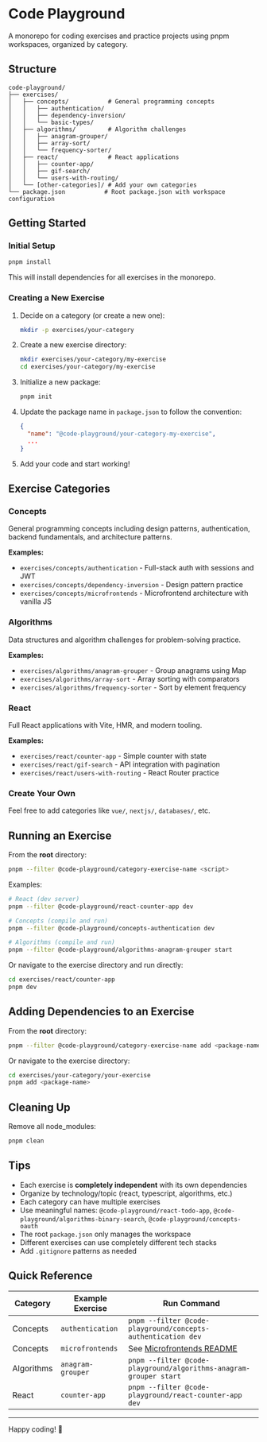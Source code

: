 # Code Playground

A monorepo for coding exercises and practice projects using pnpm workspaces, organized by category.

## Structure

```
code-playground/
├── exercises/
│   ├── concepts/           # General programming concepts
│   │   ├── authentication/
│   │   ├── dependency-inversion/
│   │   └── basic-types/
│   ├── algorithms/         # Algorithm challenges
│   │   ├── anagram-grouper/
│   │   ├── array-sort/
│   │   └── frequency-sorter/
│   ├── react/              # React applications
│   │   ├── counter-app/
│   │   ├── gif-search/
│   │   └── users-with-routing/
│   └── [other-categories]/ # Add your own categories
└── package.json           # Root package.json with workspace configuration
```

## Getting Started

### Initial Setup

```bash
pnpm install
```

This will install dependencies for all exercises in the monorepo.

### Creating a New Exercise

1. Decide on a category (or create a new one):
   ```bash
   mkdir -p exercises/your-category
   ```

2. Create a new exercise directory:
   ```bash
   mkdir exercises/your-category/my-exercise
   cd exercises/your-category/my-exercise
   ```

3. Initialize a new package:
   ```bash
   pnpm init
   ```

4. Update the package name in `package.json` to follow the convention:
   ```json
   {
     "name": "@code-playground/your-category-my-exercise",
     ...
   }
   ```

5. Add your code and start working!

## Exercise Categories

### Concepts
General programming concepts including design patterns, authentication, backend fundamentals, and architecture patterns.

**Examples:** 
- `exercises/concepts/authentication` - Full-stack auth with sessions and JWT
- `exercises/concepts/dependency-inversion` - Design pattern practice
- `exercises/concepts/microfrontends` - Microfrontend architecture with vanilla JS

### Algorithms
Data structures and algorithm challenges for problem-solving practice.

**Examples:**
- `exercises/algorithms/anagram-grouper` - Group anagrams using Map
- `exercises/algorithms/array-sort` - Array sorting with comparators
- `exercises/algorithms/frequency-sorter` - Sort by element frequency

### React
Full React applications with Vite, HMR, and modern tooling.

**Examples:**
- `exercises/react/counter-app` - Simple counter with state
- `exercises/react/gif-search` - API integration with pagination
- `exercises/react/users-with-routing` - React Router practice

### Create Your Own
Feel free to add categories like `vue/`, `nextjs/`, `databases/`, etc.

## Running an Exercise

From the **root** directory:
```bash
pnpm --filter @code-playground/category-exercise-name <script>
```

Examples:
```bash
# React (dev server)
pnpm --filter @code-playground/react-counter-app dev

# Concepts (compile and run)
pnpm --filter @code-playground/concepts-authentication dev

# Algorithms (compile and run)
pnpm --filter @code-playground/algorithms-anagram-grouper start
```

Or navigate to the exercise directory and run directly:
```bash
cd exercises/react/counter-app
pnpm dev
```

## Adding Dependencies to an Exercise

From the **root** directory:
```bash
pnpm --filter @code-playground/category-exercise-name add <package-name>
```

Or navigate to the exercise directory:
```bash
cd exercises/your-category/your-exercise
pnpm add <package-name>
```

## Cleaning Up

Remove all node_modules:
```bash
pnpm clean
```

## Tips

- Each exercise is **completely independent** with its own dependencies
- Organize by technology/topic (react, typescript, algorithms, etc.)
- Each category can have multiple exercises
- Use meaningful names: `@code-playground/react-todo-app`, `@code-playground/algorithms-binary-search`, `@code-playground/concepts-oauth`
- The root `package.json` only manages the workspace
- Different exercises can use completely different tech stacks
- Add `.gitignore` patterns as needed

## Quick Reference

| Category | Example Exercise | Run Command |
|----------|-----------------|-------------|
| Concepts | `authentication` | `pnpm --filter @code-playground/concepts-authentication dev` |
| Concepts | `microfrontends` | See [Microfrontends README](exercises/concepts/microfrontends/README.md) |
| Algorithms | `anagram-grouper` | `pnpm --filter @code-playground/algorithms-anagram-grouper start` |
| React | `counter-app` | `pnpm --filter @code-playground/react-counter-app dev` |

---

Happy coding! 🚀
